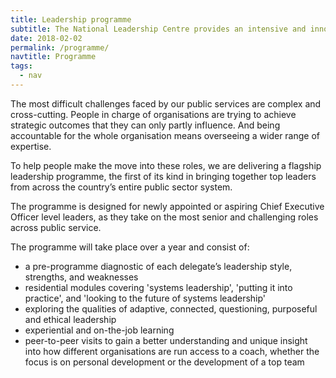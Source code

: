 ```yaml
---
title: Leadership programme
subtitle: The National Leadership Centre provides an intensive and innovative programme for around 100 people each year.
date: 2018-02-02
permalink: /programme/
navtitle: Programme
tags:
  - nav
---
```


The most difficult challenges faced by our public services are complex and cross-cutting. People in charge of organisations are trying to achieve strategic outcomes that they can only partly influence. And being accountable for the whole organisation means overseeing a wider range of expertise. 

To help people make the move into these roles, we are delivering a flagship leadership programme, the first of its kind in bringing together top leaders from across the country’s entire public sector system.

The programme is designed for newly appointed or aspiring Chief Executive Officer level leaders, as they take on the most senior and challenging roles across public service. 

The programme will take place over a year and consist of:

* a pre-programme diagnostic of each delegate’s leadership style, strengths, and weaknesses
* residential modules covering 'systems leadership', 'putting it into practice', and 'looking to the future of systems leadership'
* exploring the qualities of adaptive, connected, questioning, purposeful and ethical leadership
* experiential and on-the-job learning
* peer-to-peer visits to gain a better understanding and unique insight into how different organisations are run
access to a coach, whether the focus is on personal development or the development of a top team